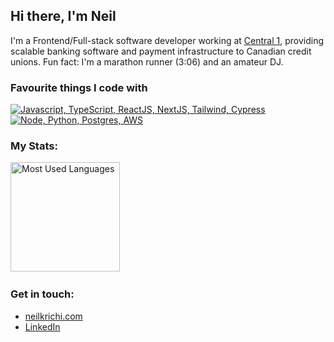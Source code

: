 <div>

## Hi there, I'm Neil

</div>


I'm a Frontend/Full-stack software developer working at [Central 1](https://www.linkedin.com/company/central1/), providing scalable banking software and payment infrastructure to Canadian credit unions.
Fun fact: I'm a marathon runner (3:06) and an amateur DJ.

<div>

### Favourite things I code with

[![Javascript, TypeScript, ReactJS, NextJS, Tailwind, Cypress](https://skillicons.dev/icons?i=js,ts,react,nextjs,tailwind,cypress)](https://skillicons.dev) [![Node, Python, Postgres, AWS](https://skillicons.dev/icons?i=nodejs,py,postgres,aws)](https://skillicons.dev)

### My Stats:

<p>
    <img height=175 alt="Most Used Languages" src="https://github-readme-stats.vercel.app/api/top-langs/?username=neilkrichi&layout=compact&theme=dark" />&nbsp;&nbsp;
</p>


### Get in touch:
    
- [neilkrichi.com](https://neilkrichi.com)
- [LinkedIn](https://www.linkedin.com/in/neilkrichi/)
    
</div>
